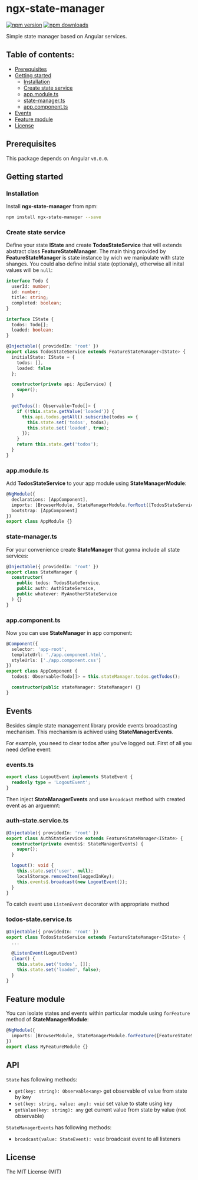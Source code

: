 # ngx-state-manager

[![npm version](https://badge.fury.io/js/ngx-state-manager.svg)](https://badge.fury.io/js/ngx-state-manager) [![npm downloads](https://img.shields.io/npm/dm/ngx-state-manager.svg)](https://www.npmjs.com/package/ngx-state-manager)

Simple state manager based on Angular services.

## Table of contents:

- [Prerequisites](#prerequisites)
- [Getting started](#getting-started)
  - [Installation](#installation)
  - [Create state service](#create-state-service)
  - [app.module.ts](#app.module.ts)
  - [state-manager.ts](#state-manager.ts)
  - [app.component.ts](#app.component.ts)
- [Events](#events)
- [Feature module](#feature-module)
- [License](#license)

## Prerequisites

This package depends on Angular `v8.0.0`.

## Getting started

### Installation

Install **ngx-state-manager** from npm:

```bash
npm install ngx-state-manager --save
```

### Create state service

Define your state **IState** and create **TodosStateService** that will extends abstract class **FeatureStateManager**.
The main thing provided by **FeatureStateManager** is state instance by wich we manipulate with state shanges.
You could also define initial state (optionaly), otherwise all inital values will be `null`:

```ts
interface Todo {
  userId: number;
  id: number;
  title: string;
  completed: boolean;
}

interface IState {
  todos: Todo[];
  loaded: boolean;
}

@Injectable({ providedIn: 'root' })
export class TodosStateService extends FeatureStateManager<IState> {
  initialState: IState = {
    todos: [],
    loaded: false
  };

  constructor(private api: ApiService) {
    super();
  }

  getTodos(): Observable<Todo[]> {
    if (!this.state.getValue('loaded')) {
      this.api.todos.getAll().subscribe(todos => {
        this.state.set('todos', todos);
        this.state.set('loaded', true);
      });
    }
    return this.state.get('todos');
  }
}
```

### app.module.ts

Add **TodosStateService** to your app module using **StateManagerModule**:

```ts
@NgModule({
  declarations: [AppComponent],
  imports: [BrowserModule, StateManagerModule.forRoot([TodosStateService])],
  bootstrap: [AppComponent]
})
export class AppModule {}
```

### state-manager.ts

For your convenience create **StateManager** that gonna include all state services:

```ts
@Injectable({ providedIn: 'root' })
export class StateManager {
  constructor(
    public todos: TodosStateService,
    public auth: AuthStateService,
    public whatever: MyAnotherStateService
  ) {}
}
```

### app.component.ts

Now you can use **StateManager** in app component:

```ts
@Component({
  selector: 'app-root',
  templateUrl: './app.component.html',
  styleUrls: ['./app.component.css']
})
export class AppComponent {
  todos$: Observable<Todo[]> = this.stateManager.todos.getTodos();

  constructor(public stateManager: StateManager) {}
}
```

## Events

Besides simple state management library provide events broadcasting mechanism.
This mechanism is achived using **StateManagerEvents**.

For example, you need to clear todos after you've logged out. First of all you need define event:

### events.ts

```ts
export class LogoutEvent implements StateEvent {
  readonly type = 'LogoutEvent';
}
```

Then inject **StateManagerEvents** and use `broadcast` method with created event as an arguemnt:

### auth-state.service.ts

```ts
@Injectable({ providedIn: 'root' })
export class AuthStateService extends FeatureStateManager<IState> {
  constructor(private events$: StateManagerEvents) {
    super();
  }

  logout(): void {
    this.state.set('user', null);
    localStorage.removeItem(loggedInKey);
    this.events$.broadcast(new LogoutEvent());
  }
}
```

To catch event use `ListenEvent` decorator with appropriate method

### todos-state.service.ts

```ts
@Injectable({ providedIn: 'root' })
export class TodosStateService extends FeatureStateManager<IState> {
  ...

  @ListenEvent(LogoutEvent)
  clear() {
    this.state.set('todos', []);
    this.state.set('loaded', false);
  }
}

```

## Feature module

You can isolate states and events within particular module using `forFeature` method of **StateManagerModule**:

```ts
@NgModule({
  imports: [BrowserModule, StateManagerModule.forFeature([FeatureStateService])]
})
export class MyFeatureModule {}
```

## API

`State` has following methods:

- `get(key: string): Observable<any>` get observable of value from state by key
- `set(key: string, value: any): void` set value to state using key
- `getValue(key: string): any` get current value from state by value (not observable)

`StateManagerEvents` has following methods:

- `broadcast(value: StateEvent): void` broadcast event to all listeners

## License

The MIT License (MIT)
